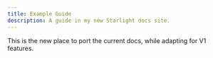 ```yaml
---
title: Example Guide
description: A guide in my new Starlight docs site.
---
```


This is the new place to port the current docs, while adapting for V1 features. 
